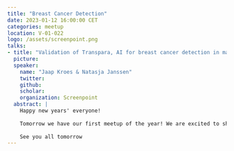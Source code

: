 ```yaml
---
title: "Breast Cancer Detection"
date: 2023-01-12 16:00:00 CET
categories: meetup 
location: V-01-022
logo: /assets/screenpoint.png
talks:
- title: "Validation of Transpara, AI for breast cancer detection in mammography and tomosynthesis"
  picture:
  speaker:
    name: "Jaap Kroes & Natasja Janssen"
    twitter: 
    github: 
    scholar: 
    organization: Screenpoint
  abstract: |
    Happy new years' everyone!
    
    Tomorrow we have our first meetup of the year! We are excited to share that Jaap Kroes (Research Team Lead)  and Natasja Janssen (Medical Affairs Lead) of ScreenPoint Medical will be sharing their experience during the validation of their AI-based Breast Cancer Detection Tool.  We want to invite all researchers and practitioners (especially radiologists) to our upcoming meetup.
    
    See you all tomorrow
---
```

